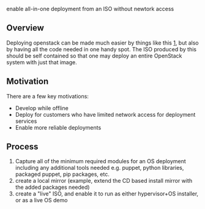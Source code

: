 enable all-in-one deployment from an ISO without newtork access

Overview
--------

Deploying openstack can be made much easier by things like this [1], but also by having all the code
needed in one handy spot. The ISO produced by this should be self contained so that one may deploy an entire
OpenStack system with just that image.

Motivation
----------

There are a few key motivations:

* Develop while offline
* Deploy for customers who have limited network access for deployment services
* Enable more reliable deployments

Process
-------
1. Capture all of the minimum required modules for an OS deployment including any additional tools needed 
 e.g. puppet, python libraries, packaged puppet, pip packages, etc.
2. create a local mirror (example, extend the CD based install mirror with the added packages needed)
3. create a "live" ISO, and enable it to run as either hypervisor+OS installer, or as a live OS demo


[1]: https://github.com/CiscoSystems/openstack-cosi-blueprints/blob/master/blueprints/ci_system.md
